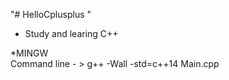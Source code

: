 "# HelloCplusplus " 
* Study and learing C++


*MINGW  
Command line  - >
g++ -Wall -std=c++14 Main.cpp
